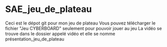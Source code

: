 # SAE_jeu_de_plateau
Ceci est le dépot git pour mon jeu de plateau
Vous pouvez télécharger le fichier "Jeu CYBERBOARD" seulement pour pouvoir jouer au jeu
La vidéo se trouve dans le dossier appelé vidéo et elle se nomme présentation_jeu_de_plateau

